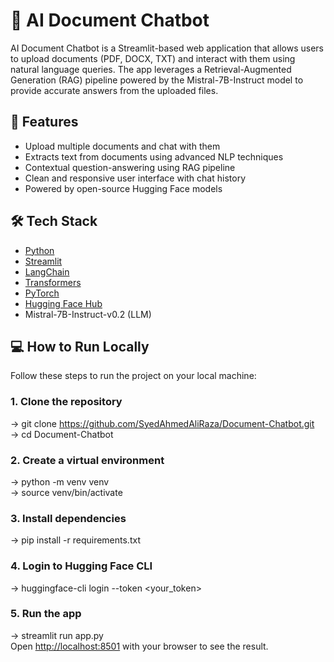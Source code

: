 # 📄 AI Document Chatbot

AI Document Chatbot is a Streamlit-based web application that allows users to upload documents (PDF, DOCX, TXT) and interact with them using natural language queries. The app leverages a Retrieval-Augmented Generation (RAG) pipeline powered by the Mistral-7B-Instruct model to provide accurate answers from the uploaded files.

## 🚀 Features

- Upload multiple documents and chat with them
- Extracts text from documents using advanced NLP techniques
- Contextual question-answering using RAG pipeline
- Clean and responsive user interface with chat history
- Powered by open-source Hugging Face models

## 🛠️ Tech Stack

- [Python](https://www.python.org/)
- [Streamlit](https://streamlit.io/)
- [LangChain](https://www.langchain.com/)
- [Transformers](https://huggingface.co/docs/transformers/)
- [PyTorch](https://pytorch.org/)
- [Hugging Face Hub](https://huggingface.co/)
- Mistral-7B-Instruct-v0.2 (LLM)

## 💻 How to Run Locally

Follow these steps to run the project on your local machine:

### 1. **Clone the repository**<br>

   -> git clone https://github.com/SyedAhmedAliRaza/Document-Chatbot.git<br>
   -> cd Document-Chatbot

### 2. **Create a virtual environment**<br>

   -> python -m venv venv<br>
   -> source venv/bin/activate
          
### 3. **Install dependencies**<br>

   -> pip install -r requirements.txt

 ### 4. **Login to Hugging Face CLI**<br>
 
   -> huggingface-cli login --token <your_token>

 ### 5. **Run the app**<br>
 
   -> streamlit run app.py<br>
   Open [http://localhost:8501](http://localhost:8501) with your browser to see the result.



